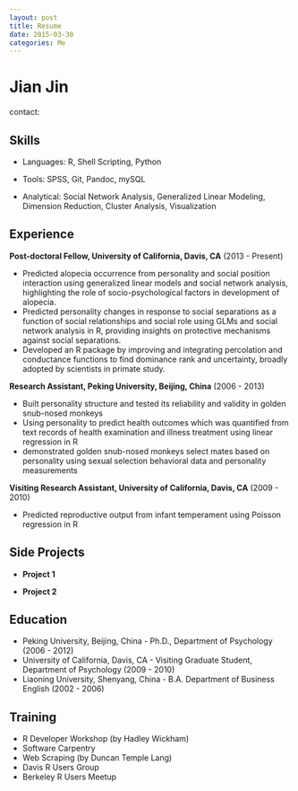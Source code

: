 ```yaml
---
layout: post
title: Resume
date: 2015-03-30
categories: Me
---
```


Jian Jin
===============
contact:

##	Skills

*   Languages: R, Shell Scripting, Python

*   Tools: SPSS, Git, Pandoc, mySQL

*	Analytical: Social Network Analysis, Generalized Linear Modeling, Dimension Reduction, Cluster Analysis, Visualization

##	Experience

**Post-doctoral Fellow, University of California, Davis, CA** (2013 - Present)
	
*	Predicted alopecia occurrence from personality and social position interaction using generalized linear models and social network analysis, highlighting the role of socio-psychological factors in development of alopecia.
*	Predicted personality changes in response to social separations as a function of social relationships and social role using GLMs and social network analysis in R, providing insights on protective mechanisms against social separations.
*	Developed an R package by improving and integrating percolation and conductance functions to find dominance rank and uncertainty, broadly adopted by scientists in primate study.
	

**Research Assistant, Peking University, Beijing, China** (2006 - 2013)

*	Built personality structure and tested its reliability and validity in golden snub-nosed monkeys
*	Using personality to predict health outcomes which was quantified from text records of health examination and illness treatment using linear regression in R
*	demonstrated golden snub-nosed monkeys select mates based on personality using sexual selection behavioral data and personality measurements

**Visiting Research Assistant, University of California, Davis, CA** (2009 - 2010)
*	Predicted reproductive output from infant temperament using Poisson regression in R

##	Side Projects

* **Project 1** 

* **Project 2**

##	Education

*   Peking University, Beijing, China - Ph.D., Department of Psychology (2006 - 2012)
*	University of California, Davis, CA - Visiting Graduate Student, Department of Psychology (2009 - 2010)
*	Liaoning University, Shenyang, China - B.A. Department of Business English (2002 - 2006)

##  Training
*	R Developer Workshop (by Hadley Wickham)
*	Software Carpentry
*	Web Scraping (by Duncan Temple Lang)
*	Davis R Users Group
*	Berkeley R Users Meetup



